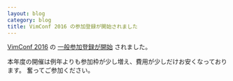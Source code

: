 ```yaml
---
layout: blog
category: blog
title: VimConf 2016 の参加登録が開始されました
---
```


[VimConf 2016][1] の [一般参加登録が開始][2] されました。

本年度の開催は例年よりも参加枠が少し増え、費用が少しだけお安くなっております。
奮ってご参加ください。

[1]:http://vimconf.vim-jp.org/2016/
[2]:http://vimconf.connpass.com/event/43483/
